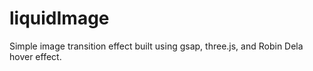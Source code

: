 # liquidImage
Simple image transition effect built using gsap, three.js, and Robin Dela hover effect.
